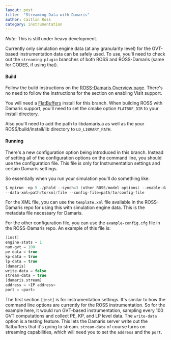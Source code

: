 ```yaml
---
layout: post
title:  "Streaming Data with Damaris"
author: Caitlin Ross
category: instrumentation
---
```


*Note*: This is still under heavy development.

Currently only simulation engine data (at any granularity level) for the GVT-based instrumentation data can be safely used.
To use, you'll need to check out the `streaming-plugin` branches of both ROSS and ROSS-Damaris (same for CODES, if using that).

#### Build
Follow the build instructions on the [ROSS-Damaris Overview page](insitu-vis.html).
There's no need to follow the instructions for the section on enabling VisIt support.

You will need a [FlatBuffers](http://google.github.io/flatbuffers/) install for this branch.
When building ROSS with Damaris support, you'll need to set the cmake option `FLATBUF_DIR` to your install directory.

Also you'll need to add the path to libdamaris.a as well as the your ROSS/build/install/lib directory to `LD_LIBRARY_PATH`.

#### Running
There's a new configuration option being introduced in this branch.
Instead of setting all of the configuration options on the command line,
you should use the configuration file.
This file is only for Instrumentation settings and certain Damaris settings.

So essentially when you run your simulation you'll do something like:
```C
$ mpirun -np 5 ./phold --synch=3 (other ROSS/model options) --enable-damaris=1 \
--data-xml=path/to/xml/file --config-file=path/to/config-file
```

For the XML file, you can use the `template.xml` file available in the ROSS-Damaris repo for using this with simulation engine data.
This is the metadata file necessary for Damaris.

For the other configuration file, you can use the `example-config.cfg` file in the ROSS-Damaris repo.
An example of this file is:
```C
[inst]
engine-stats = 1
num-gvt = 100
pe-data = true
kp-data = true
lp-data = true
[damaris]
write-data = false
stream-data = true
[damaris.stream]
address = <IP address>
port = <port>
```

The first section `[inst]` is for instrumentation settings. It's similar to how the command line options are currently for the ROSS instrumentation.
So for the example here, it would run GVT-based instrumentation, sampling every 100 GVT computations
and collect PE, KP, and LP level data.
The `write-data` option is a testing feature. This lets the Damaris server write out the flatbuffers
that it's going to stream.
`stream-data` of course turns on streaming capabilities, which will need you to set the `address` and the `port`.


